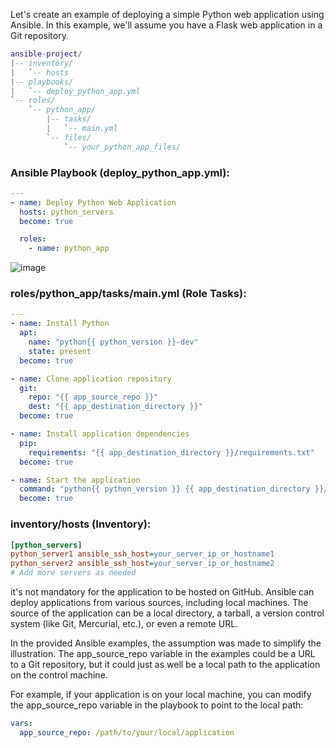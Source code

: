 Let's create an example of deploying a simple Python web application using Ansible. In this example, we'll assume you have a Flask web application in a Git repository.

```lua
ansible-project/
|-- inventory/
|   `-- hosts
|-- playbooks/
|   `-- deploy_python_app.yml
`-- roles/
    `-- python_app/
        |-- tasks/
        |   `-- main.yml
        `-- files/
            `-- your_python_app_files/
```

###  Ansible Playbook (deploy_python_app.yml):

```yaml
---
- name: Deploy Python Web Application
  hosts: python_servers
  become: true

  roles:
    - name: python_app
```
![image](https://github.com/MeSabya/Ansible/assets/33947539/8005d7b3-07b8-4739-9c04-7f0adc084fc7)

### roles/python_app/tasks/main.yml (Role Tasks):
```yml
---
- name: Install Python
  apt:
    name: "python{{ python_version }}-dev"
    state: present
  become: true

- name: Clone application repository
  git:
    repo: "{{ app_source_repo }}"
    dest: "{{ app_destination_directory }}"
  become: true

- name: Install application dependencies
  pip:
    requirements: "{{ app_destination_directory }}/requirements.txt"
  become: true

- name: Start the application
  command: "python{{ python_version }} {{ app_destination_directory }}/app.py"
  become: true
```

### inventory/hosts (Inventory):

```ini
[python_servers]
python_server1 ansible_ssh_host=your_server_ip_or_hostname1
python_server2 ansible_ssh_host=your_server_ip_or_hostname2
# Add more servers as needed
```

it's not mandatory for the application to be hosted on GitHub. Ansible can deploy applications from various sources, including local machines. The source of the application can be a local directory, a tarball, a version control system (like Git, Mercurial, etc.), or even a remote URL.

In the provided Ansible examples, the assumption was made to simplify the illustration. The app_source_repo variable in the examples could be a URL to a Git repository, but it could just as well be a local path to the application on the control machine.

For example, if your application is on your local machine, you can modify the app_source_repo variable in the playbook to point to the local path:

```yml
vars:
  app_source_repo: /path/to/your/local/application
```







